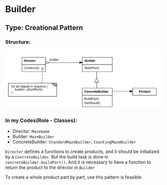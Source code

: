 # Builder

## Type: Creational Pattern

### Structure:
<img src="./Builder.jpg"/>

### In my Codes(Role - Classes):
- Director: `MazeGame`
- Builder: `MazeBuilder`
- ConcreteBuilder: `StandardMazeBuilder`, `CountingMazeBuilder`

`Director` defines a functions to create products, and it should
be initialized by a `ConcreteBuilder`. But the build task is done in
`concreteBuilder.buildPart()`. And it is necessary to have a function
to return the product to the director in `Builder`

To create a whole product part by part, use this pattern is feasible. 
